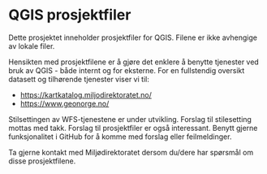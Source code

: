 # QGIS prosjektfiler
Dette prosjektet inneholder prosjektfiler for QGIS. Filene er ikke avhengige av lokale filer.

Hensikten med prosjektfilene er å gjøre det enklere å benytte tjenester ved bruk av QGIS - både internt og for eksterne. For en fullstendig oversikt datasett og tilhørende tjenester viser vi til:

* https://kartkatalog.miljodirektoratet.no/
* https://www.geonorge.no/

Stilsettingen av WFS-tjenestene er under utvikling. Forslag til stilesetting mottas med takk. Forslag til prosjektfiler er også interessant. Benytt gjerne funksjonalitet i GitHub for å komme med forslag eller feilmeldinger.

Ta gjerne kontakt med Miljødirektoratet dersom du/dere har spørsmål om disse prosjektfilene. 
